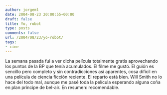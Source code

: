 ```yaml
---
author: jorgeml
date: 2004-08-23 20:00:55+00:00
draft: false
title: Yo, robot
type: posts
comments: false
url: /2004/08/23/yo-robot/
tags:
- cine
---
```


La semana pasada fui a ver dicha película totalmente gratis aprovechando los puntos de la BP que tenía acumulados. El filme me gustó. El guión es sencillo pero completo y sin contradicciones así aparentes, cosa dificil en una película de ciencia ficción reciente. El reparto está bien. Will Smith no lo hace del todo mal, aunque me pasé toda la película esperando alguna coña en plan príncipe de bel-air. En resumen: recomendable.
